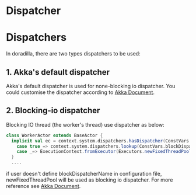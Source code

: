 Dispatcher
========


# Dispatchers

In doradilla, there are two types dispatchers to be used:

## 1. Akka's default dispatcher

Akka's default dispatcher is used for none-blocking io dispatcher. You could customise the dispatcher according to [Akka Document](https://doc.akka.io/docs/akka/current/dispatchers.html).


## 2. Blocking-io dispatcher

Blocking IO thread (the worker's thread) use dispatcher as below:

``` Scala 
class WorkerActor extends BaseActor {
  implicit val ec = context.system.dispatchers.hasDispatcher(ConstVars.blockDispatcherName) match {
    case true => context.system.dispatchers.lookup(ConstVars.blockDispatcherName)
    case _=> ExecutionContext.fromExecutor(Executors.newFixedThreadPool(10))
  }
  ....
```
if user doesn't define blockDispatcherName in configuration file, newFixedThreadPool will be used as blocking io dispatcher.  For more reference see [Akka Document](https://doc.akka.io/docs/akka/current/dispatchers.html).